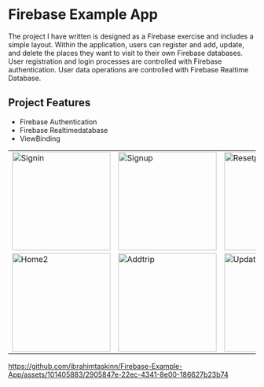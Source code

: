 # Firebase Example App

The project I have written is designed as a Firebase exercise and includes a simple layout. Within the application, users can register and add, update, and delete the places they want to visit to their own Firebase databases. User registration and login processes are controlled with Firebase authentication. User data operations are controlled with Firebase Realtime Database.

## Project Features
- Firebase Authentication
- Firebase Realtimedatabase
- ViewBinding


<table>
  <tr>
    <td> <img src="https://github.com/ibrahimtaskinn/Firebase-Example-App/assets/101405883/18de4f5f-de09-4305-a17c-d32ebb4da1e4" alt="Signin" width = "200"/> </td>
    <td> <img src="https://github.com/ibrahimtaskinn/Firebase-Example-App/assets/101405883/a2516bdd-f840-4cc9-b3de-1a1a1a8781e0" alt="Signup" width = "200"/> </td>
    <td> <img src="https://github.com/ibrahimtaskinn/Firebase-Example-App/assets/101405883/af3c8d02-9485-4f2a-806e-230999f3e027" alt="Resetpassword" width = "200"/> </td>
    <td> <img src="https://github.com/ibrahimtaskinn/Firebase-Example-App/assets/101405883/ea2875cf-2f85-4865-a889-39012ca37152" alt="Home1" width = "200"/> </td>
  </tr>
  <tr>
    <td> <img src="https://github.com/ibrahimtaskinn/Firebase-Example-App/assets/101405883/2c72c494-9cc9-457a-a811-03b1688c9735" alt="Home2" width = "200"/> </td>
    <td> <img src="https://github.com/ibrahimtaskinn/Firebase-Example-App/assets/101405883/0c171929-4291-4824-8a58-ad36f287fcbb" alt="Addtrip" width = "200"/> </td>
    <td> <img src="https://github.com/ibrahimtaskinn/Firebase-Example-App/assets/101405883/4ebb99d4-f206-4c51-9b86-e95649940ce2" alt="Updatetrip" width = "200"/> </td>
  </tr>
</table>


https://github.com/ibrahimtaskinn/Firebase-Example-App/assets/101405883/2905847e-22ec-4341-8e00-186627b23b74
